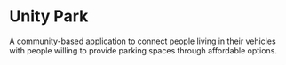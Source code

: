 # Unity Park
A community-based application to connect people living in their vehicles with people willing to provide parking spaces through affordable options.
